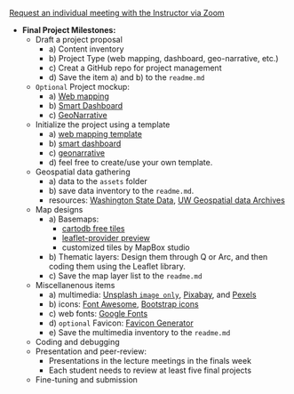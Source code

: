 
[Request an individual meeting with the Instructor via Zoom](https://calendar.google.com/calendar/u/0/selfsched?sstoken=UUZvU2gxXzVlZnZpfGRlZmF1bHR8NzM4ODA5MzUyNjAxZDU2Y2ViNTZiMzk2ZmM0N2VmNzI)

- **Final Project Milestones:**
  - Draft a project proposal
    - a) Content inventory
    - b) Project Type (web mapping, dashboard, geo-narrative, etc.)
    - c) Creat a GitHub repo for project management
    - d) Save the item a) and b) to the `readme.md`
  - `Optional` Project mockup:
    - a) [Web mapping](https://www.figma.com/file/USVi3eiJjhaUoHEcl3ryiR/Damron-Seattle-mockup)
    - b) [Smart Dashboard](https://www.figma.com/file/Dm30UzxUlOlw6XrjMaPh1c/Covid-Workers-Dash?node-id=0%3A1)
    - c) [GeoNarrative](https://www.figma.com/file/gxADc3Bjrrr1GtubAD6paz/CoPe-Geonarrative-1-Mockup)
  - Initialize the project using a template
    - a) [web mapping template](weeks/week04/starter)
    - b) [smart dashboard](weeks/week06/)
    - c) [geonarrative](weeks/week07)
    - d) feel free to create/use your own template.
  - Geospatial data gathering
    - a) data to the `assets` folder
    - b) save data inventory to the `readme.md`.
    - resources: [Washington State Data](https://wagda.lib.washington.edu/data/geography/wa_state/), [UW Geospatial data Archives](https://guides.lib.uw.edu/research/gis)
  - Map designs
    - a) Basemaps:
      - [cartodb free tiles](https://github.com/CartoDB/basemap-styles)
      - [leaflet-provider preview](https://leaflet-extras.github.io/leaflet-providers/preview/)
      - customized tiles by MapBox studio
    - b) Thematic layers: Design them through Q or Arc, and then coding them using the Leaflet library.
    - c) Save the map layer list to the `readme.md`
  - Miscellanenous items
    - a) multimedia: [Unsplash `image only`](https://unsplash.com/), [Pixabay](https://pixabay.com/), and [Pexels](https://www.pexels.com/)
    - b) icons: [Font Awesome](https://fontawesome.com/v4.7.0/icons/), [Bootstrap icons](https://icons.getbootstrap.com/)
    - c) web fonts: [Google Fonts](https://fonts.google.com/)
    - d) `optional` Favicon: [Favicon Generator](https://realfavicongenerator.net/)
    - e) Save the multimedia inventory to the `readme.md`
  - Coding and debugging
  - Presentation and peer-review:
    - Presentations in the lecture meetings in the finals week
    - Each student needs to review at least five final projects
  - Fine-tuning and submission
